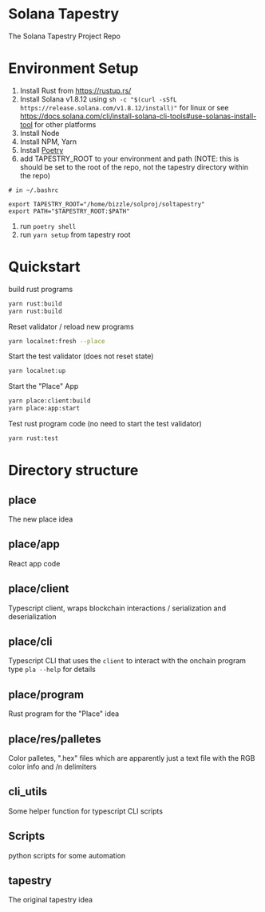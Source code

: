 # Solana Tapestry
The Solana Tapestry Project Repo

# Environment Setup
1. Install Rust from https://rustup.rs/
1. Install Solana v1.8.12  using `sh -c "$(curl -sSfL https://release.solana.com/v1.8.12/install)"` for linux
or see https://docs.solana.com/cli/install-solana-cli-tools#use-solanas-install-tool for other platforms
1. Install Node
1. Install NPM, Yarn
1. Install [Poetry](https://python-poetry.org/docs/#osx--linux--bashonwindows-install-instructions)
1. add TAPESTRY_ROOT to your environment and path (NOTE: this is should be set to the root of the repo, not the tapestry directory within the repo)
```
# in ~/.bashrc

export TAPESTRY_ROOT="/home/bizzle/solproj/soltapestry"
export PATH="$TAPESTRY_ROOT:$PATH"
```
1. run `poetry shell`
1. run `yarn setup` from tapestry root


# Quickstart
build rust programs

```bash
yarn rust:build
yarn rust:build
```

Reset validator / reload new programs 
```bash
yarn localnet:fresh --place
```

Start the test validator (does not reset state)
```bash
yarn localnet:up
```

Start the "Place" App
```bash
yarn place:client:build
yarn place:app:start
```

Test rust program code (no need to start the test validator)
```bash
yarn rust:test
```

# Directory structure

## place
The new place idea

## place/app
React app code

## place/client
Typescript client, wraps blockchain interactions / serialization and deserialization

## place/cli
Typescript CLI that uses the `client` to interact with the onchain program type `pla --help` for details

## place/program
Rust program for the "Place" idea

## place/res/palletes
Color palletes, ".hex" files which are apparently just a text file with the RGB color info and /n delimiters

## cli_utils
Some helper function for typescript CLI scripts

## Scripts
python scripts for some automation

## tapestry
The original tapestry idea

